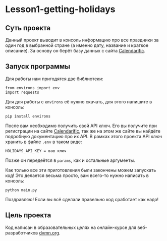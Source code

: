 # Lesson1-getting-holidays

## Суть проекта
Данный проект выводит в консоль информацию про все праздники за один год в выбранной стране (а именно дату, название и краткое описание). За основу он берёт базу данных с сайта [Calendarific](https://calendarific.com).

## Запуск программы
Для работы нам пригодятся две библиотеки:
```
from environs import env
import requests
```
Для для работы с `environs` её нужно скачать, для этого напишите в консоль:
```
pip install environs
```

После вам необходимо получить свой API ключ. Его вы получите при регистрации на сайте [Calendarific](https://calendarific.com), так же на этом же сайте вы найдёте подробную документацию про их API. В рамках этого проекта API ключ хранить в файле `.env` в таком виде:
```
HOLIDAYS_API_KEY = ваш ключ
```
Позже он передеётся в `params`, как и остальные аргументы.

Как только все эти приготовления были закончены можем запускать код! Это делается весьма просто, вам всего-то нужно написать в консоль:
```
python main.py
```

Поздравляю! Если вы всё сделали правельно код сработает как надо!

## Цель проекта

Код написан в образовательных целях на онлайн-курсе для веб-разработчиков [dvmn.org](https://dvmn.org/).